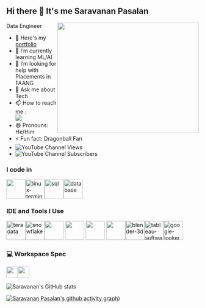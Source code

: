 ## Hi there 👋 It's me Saravanan Pasalan

Data Engineer
<img align="right" width="370" height="290" src="https://i.pinimg.com/originals/47/f0/34/47f0342cec72b800463bf003eac1257e.gif">
- 🔭 Here's my [portfolio](https://shrovan.blogspot.com/)                                                 
- 🌱 I’m currently learning ML/AI
- 🤔 I’m looking for help with Placements in FAANG
- 💬 Ask me about Tech
- 📫 How to reach me :
<br />[<img src="https://img.shields.io/badge/LinkedIn-0077B5?style=for-the-badge&logo=linkedin&logoColor=white" />](https://www.linkedin.com/in/saravanan-pasalan-1276904a/)
- 😄 Pronouns: He/Him
- ⚡ Fun fact: Dragonball Fan
- ![YouTube Channel Views](https://img.shields.io/youtube/channel/views/UCYxFrvkQ8VdAcYDa52nhXJQ)
- ![YouTube Channel Subscribers](https://img.shields.io/youtube/channel/subscribers/UCYxFrvkQ8VdAcYDa52nhXJQ)

### I code in
<img height="50" width="50" src="https://img.icons8.com/color/48/000000/python.png" /><img width="50" height="50" src="https://img.icons8.com/fluency/48/linux-terminal.png" alt="linux-terminal"/><img width="50" height="50" src="https://img.icons8.com/arcade/64/sql.png" alt="sql"/><img width="50" height="50" src="https://img.icons8.com/3d-fluency/94/database.png" alt="database"/>

### IDE and Tools I Use
<img width="50" height="50" src="https://img.icons8.com/color/48/teradata.png" alt="teradata"/><img width="50" height="50" src="https://img.icons8.com/arcade/64/snowflake.png" alt="snowflake"/><img height="50" width="50" src="https://img.icons8.com/color/48/000000/visual-studio-code-2019.png"/> <img height="50" width="50" src="https://img.icons8.com/color/48/000000/pycharm.png"/> <img height="50" width="50" src="https://img.icons8.com/color/50/000000/git.png"/> <img height="50" width="50" src="https://img.icons8.com/dusk/64/000000/anaconda.png"/><img width="50" height="50" src="https://img.icons8.com/fluency/48/blender-3d.png" alt="blender-3d"/><img width="50" height="50" src="https://img.icons8.com/color/48/tableau-software.png" alt="tableau-software"/><img width="50" height="50" src="https://img.icons8.com/color/48/google-looker.png" alt="google-looker"/>


### 💻 Workspace Spec
 <img height="30" src="https://img.shields.io/badge/Acer_Predator-Helios_300-ED1C24?style=for-the-badge"/><img height="30" src="https://img.shields.io/badge/NVIDIA-GTX1050Ti-76B900?style=for-the-badge&logo=nvidia&logoColor=white"/> 

![Saravanan's GitHub stats](https://github-readme-stats.vercel.app/api?username=saravanan-pasalan&show_icons=true&theme=radical&&hide=issues,contribs)

[![Saravanan Pasalan's github activity graph](https://github-readme-activity-graph.vercel.app/graph?username=saravanan-pasalan&bg_color=080808&color=fcfcfc&line=4e9e4c&point=ffffff&area=true&hide_border=true)](https://github.com/ashutosh00710/github-readme-activity-graph))
